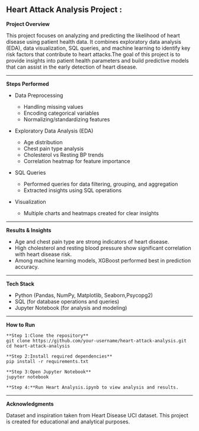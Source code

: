 ## Heart Attack Analysis Project :

 **Project Overview**

This project focuses on analyzing and predicting the likelihood of heart disease using patient health data. It combines exploratory data analysis (EDA), data visualization, SQL queries,
and machine learning to identify key risk factors that contribute to heart attacks.The goal of this project is to provide insights into patient health parameters and build
predictive models that can assist in the early detection of heart disease.

---

**Steps Performed**

- Data Preprocessing
  - Handling missing values
  - Encoding categorical variables
  - Normalizing/standardizing features
  
- Exploratory Data Analysis (EDA)
  - Age distribution
  - Chest pain type analysis
  - Cholesterol vs Resting BP trends
  - Correlation heatmap for feature importance

- SQL Queries
  - Performed queries for data filtering, grouping, and aggregation
  - Extracted insights using SQL operations

- Visualization
  - Multiple charts and heatmaps created for clear insights
 
--- 

**Results & Insights**
- Age and chest pain type are strong indicators of heart disease.
- High cholesterol and resting blood pressure show significant correlation with heart disease risk.
- Among machine learning models, XGBoost performed best in prediction accuracy.

---

**Tech Stack**

- Python (Pandas, NumPy, Matplotlib, Seaborn,Psycopg2)
- SQL (for database operations and queries)
- Jupyter Notebook (for analysis and modeling)

---

**How to Run**
```
**Step 1:Clone the repository**
git clone https://github.com/your-username/heart-attack-analysis.git
cd heart-attack-analysis

**Step 2:Install required dependencies**
pip install -r requirements.txt

**Step 3:Open Jupyter Notebook**
jupyter notebook

**Step 4:**Run Heart Analysis.ipynb to view analysis and results.
```

---

**Acknowledgments**

Dataset and inspiration taken from Heart Disease UCI dataset.
This project is created for educational and analytical purposes.




